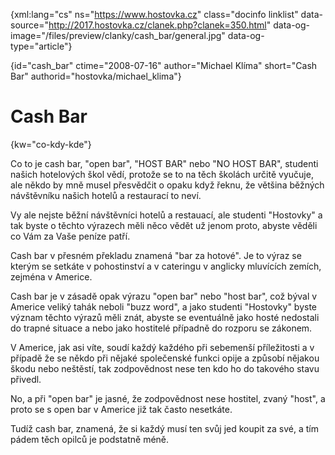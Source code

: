 
{xml:lang="cs" ns="https://www.hostovka.cz" class="docinfo linklist" data-source="http://2017.hostovka.cz/clanek.php?clanek=350.html" data-og-image="/files/preview/clanky/cash_bar/general.jpg" data-og-type="article"}

{id="cash\_bar" ctime="2008-07-16" author="Michael Klíma" short="Cash Bar" authorid="hostovka/michael\_klima"}

# Cash Bar

<!-- generated attribute kw by user_udpatekw.sh on 2019-03-11, do not edit -->

{kw="co-kdy-kde"}

Co to je cash bar, "open bar", "HOST BAR" nebo "NO HOST BAR", studenti našich hotelových škol vědí, protože se to na těch školách určitě vyučuje, ale někdo by mně musel přesvědčit o opaku když řeknu, že většina běžných návštěvníku našich hotelů a restaurací to neví.

Vy ale nejste běžní návštěvníci hotelů a restauací, ale studenti "Hostovky" a tak byste o těchto výrazech měli něco vědět už jenom proto, abyste věděli co Vám za Vaše peníze patří.

Cash bar v přesném překladu znamená "bar za hotové". Je to výraz se kterým se setkáte v pohostinství a v cateringu v anglicky mluvících zemích, zejména v Americe.

Cash bar je v zásadě opak výrazu "open bar" nebo "host bar", což býval v Americe veliký tahák neboli "buzz word", a jako studenti "Hostovky" byste význam těchto výrazů měli znát, abyste se eventuálně jako hosté nedostali do trapné situace a nebo jako hostitelé případně do rozporu se zákonem.

V Americe, jak asi víte, soudí každý každého při sebemenší příležitosti a v případě že se někdo při nějaké společenské funkci opije a způsobí nějakou škodu nebo neštěstí, tak zodpovědnost nese ten kdo ho do takového stavu přivedl.

No, a při "open bar" je jasné, že zodpovědnost nese hostitel, zvaný "host", a proto se s open bar v Americe již tak často nesetkáte.

Tudíž cash bar, znamená, že si každý musí ten svůj jed koupit za své, a tím pádem těch opilců je podstatně méně.

